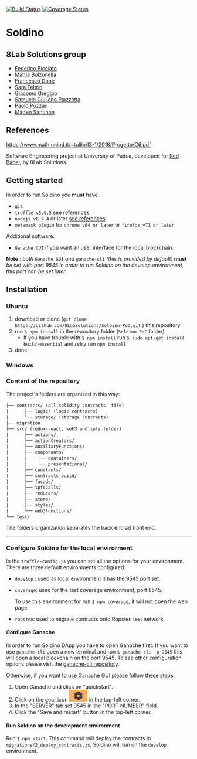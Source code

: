 [![Build Status](https://travis-ci.com/8LabSolutions/Soldino-PoC.svg?branch=final)](https://travis-ci.com/8LabSolutions/Soldino-PoC)
[![Coverage Status](https://coveralls.io/repos/github/8LabSolutions/Soldino-PoC/badge.svg?branch=final)](https://coveralls.io/github/8LabSolutions/Soldino-PoC?branch=final)
# Soldino
## 8Lab Solutions group
- [Federico Bicciato](https://github.com/nevepura)
- [Mattia Bolzonella](https://github.com/KamiShire)
- [Francesco Donè](https://github.com/francescodone)
- [Sara Feltrin](https://github.com/BluePerception)
- [Giacomo Greggio](https://github.com/giacomogreggio)
- [Samuele Giuliano Piazzetta](https://github.com/piaz97)
- [Paolo Pozzan](https://github.com/pozza96)
- [Matteo Santinon](https://github.com/MatteoSantinon)
## References

https://www.math.unipd.it/~tullio/IS-1/2018/Progetto/C6.pdf

Software Engineering project at University of Padua, developed for [Red Babel](http://redbabel.com/), by 8Lab Solutions.

## Getting started

In order to run Soldino you **must** have:

- `git`
- `truffle v5.0.5`  [ see references](https://www.truffleframework.com/docs/truffle/getting-started/installation)
- `nodejs v8.9.4` or later [see references](https://nodejs.org/en/)
- `metamask plugin` for `chrome v64 or later` or `firefox v71 or later`

Additional software:

- `Ganache GUI`  if you want an user interface for the local blockchain.

**Note** : *both* `Ganache GUI` *and* `ganache-cli` *(this is provided by default)*   **must**   *be set with port 9545 in order to run Soldino on the develop environment, this port can be set later.*

## Installation

### Ubuntu

1. download or clone (`git clone https://github.com/8LabSolutions/Soldino-PoC.git` ) this repository 
2. run `$ npm install` in the repository folder (`Soldino-PoC` folder)
   - If you have trouble with `$ npm install` run `$ sudo apt-get install build-essential` and retry run `npm install`
3. done!

### Windows

### Content of the repository

The project's folders are organized in this way:

```
├── contracts/ (all solidity contracts' file)
|      ├── logic/ (logic contracts)
|      └── storage/ (storage contracts)
├── migration
├── src/ (redux-react, web3 and ipfs folder)
| 	   ├── actions/
|      ├── actionCreators/
|      ├── auxiliaryFunctions/
|      ├── components/
|      |    ├── containers/
|      |    └── presentational/
|  	   ├── constants/
|  	   ├── contracts_build/
|      ├── facade/
|      ├── ipfsCalls/
|      ├── reducers/
|      ├── store/
|      ├── styles/
|      └── web3functions/
└── test/
```

The folders organization separates the back end ad front end. 

------

### Configure Soldino for the local envirorment

In the `truffle-config.js` you can set all the options for your environment. There are three default environments configured:

- `develop` : used as local environment it has the 9545 port set.

- `coverage`: used for the test coverage environment, port 8545. 

  To use this environment for run `$ npm coverage`, it will not open the web page. 

- `ropsten`: used to migrate contracts onto Ropsten test network.

#### Configure Ganache

In order to run Soldino DApp you have to open Ganache first. If you want to use `ganache-cli` open a new terminal and run `$ ganache-cli -p 9545` this will open a local blockchain on the port 9545. To see other configuration options please visit the [ganache-cli repository](https://github.com/trufflesuite/ganache-cli).

Otherwise, if you want to use Ganache GUI please follow these steps:

1. Open Ganache and click on "quickstart".
2. Click on the gear icon ![rotella](./images/rotella.png) in the top-left corner.
3. In the "SERVER" tab set 9545 in the "PORT NUMBER" field.
4. Click the "Save and restart" button in the top-left corner.

#### Run Soldino on the development environment

Run `$ npm start`. This command will deploy the contracts in `migrations/2_deploy_contracts.js`, Soldino will run on the `develop` environment.













